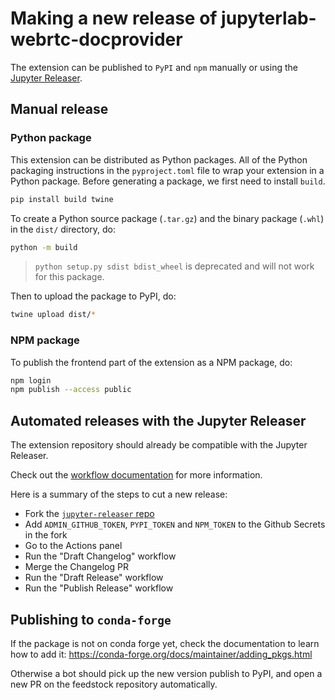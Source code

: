 # Making a new release of jupyterlab-webrtc-docprovider

The extension can be published to `PyPI` and `npm` manually or using the
[Jupyter Releaser](https://github.com/jupyter-server/jupyter_releaser).

## Manual release

### Python package

This extension can be distributed as Python packages. All of the Python packaging
instructions in the `pyproject.toml` file to wrap your extension in a Python package.
Before generating a package, we first need to install `build`.

```bash
pip install build twine
```

To create a Python source package (`.tar.gz`) and the binary package (`.whl`) in the
`dist/` directory, do:

```bash
python -m build
```

> `python setup.py sdist bdist_wheel` is deprecated and will not work for this package.

Then to upload the package to PyPI, do:

```bash
twine upload dist/*
```

### NPM package

To publish the frontend part of the extension as a NPM package, do:

```bash
npm login
npm publish --access public
```

## Automated releases with the Jupyter Releaser

The extension repository should already be compatible with the Jupyter Releaser.

Check out the
[workflow documentation](https://github.com/jupyter-server/jupyter_releaser#typical-workflow)
for more information.

Here is a summary of the steps to cut a new release:

- Fork the [`jupyter-releaser` repo](https://github.com/jupyter-server/jupyter_releaser)
- Add `ADMIN_GITHUB_TOKEN`, `PYPI_TOKEN` and `NPM_TOKEN` to the Github Secrets in the
  fork
- Go to the Actions panel
- Run the "Draft Changelog" workflow
- Merge the Changelog PR
- Run the "Draft Release" workflow
- Run the "Publish Release" workflow

## Publishing to `conda-forge`

If the package is not on conda forge yet, check the documentation to learn how to add
it: https://conda-forge.org/docs/maintainer/adding_pkgs.html

Otherwise a bot should pick up the new version publish to PyPI, and open a new PR on the
feedstock repository automatically.
